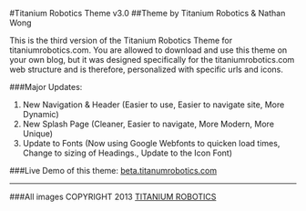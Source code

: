 #Titanium Robotics Theme v3.0
##Theme by Titanium Robotics & Nathan Wong

This is the third version of the Titanium Robotics Theme for titaniumrobotics.com.  You are allowed to download and use this theme on your own blog, but it was designed specifically for the titaniumrobotics.com web structure and is therefore, personalized with specific urls and icons.

###Major Updates:

1. New Navigation & Header (Easier to use, Easier to navigate site, More Dynamic)
2. New Splash Page (Cleaner, Easier to navigate, More Modern, More Unique)
3. Update to Fonts (Now using Google Webfonts to quicken load times, Change to sizing of Headings., Update to the Icon Font)

###Live Demo of this theme: [beta.titanumrobotics.com](http://beta.titaniumrobotics.com)

-------
###All images COPYRIGHT 2013 [TITANIUM ROBOTICS](http://www.titaniumrobotics.com)